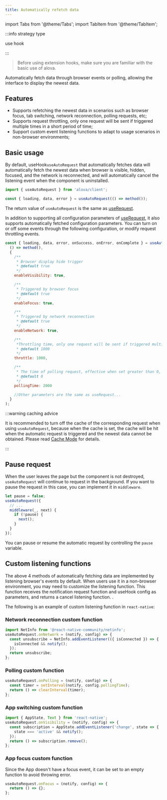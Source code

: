 ```yaml
---
title: Automatically refetch data
---
```


import Tabs from '@theme/Tabs';
import TabItem from '@theme/TabItem';

:::info strategy type

use hook

:::

> Before using extension hooks, make sure you are familiar with the basic use of alova.

Automatically fetch data through browser events or polling, allowing the interface to display the newest data.

## Features

- Supports refetching the newest data in scenarios such as browser focus, tab switching, network reconnection, polling requests, etc;
- Supports request throttling, only one request will be sent if triggered multiple times in a short period of time;
- Support custom event listening functions to adapt to usage scenarios in non-browser environments;

## Basic usage

By default, useHook`useAutoRequest` that automatically fetches data will automatically fetch the newest data when browser is visible, hidden, focused, and the network is reconnected, and will automatically cancel the listening event when the component is uninstalled.

```javascript
import { useAutoRequest } from 'alova/client';

const { loading, data, error } = useAutoRequest(() => method());
```

The return value of `useAutoRequest` is the same as [useRequest](/api/core-hooks#userequest).

In addition to supporting all configuration parameters of [useRequest](/api/core-hooks#userequest), it also supports automatically fetched configuration parameters. You can turn on or off some events through the following configuration, or modify request throttling events.

```javascript
const { loading, data, error, onSuccess, onError, onComplete } = useAutoRequest(
  () => method(),
  {
    /**
     * Browser display hide trigger
     * @default true
     */
    enableVisibility: true,

    /**
     * Triggered by browser focus
     * @default true
     */
    enableFocus: true,

    /**
     * Triggered by network reconnection
     * @default true
     */
    enableNetwork: true,

    /**
     *Throttling time, only one request will be sent if triggered multiple times within a certain period, unit ms
     * @default 1000
     */
    throttle: 1000,

    /**
     * The time of polling request, effective when set greater than 0, unit ms
     * @default 0
     */
    pollingTime: 2000

    //Other parameters are the same as useRequest...
  }
);
```

:::warning caching advice

It is recommended to turn off the cache of the corresponding request when using `useAutoRequest`, because when the cache is set, the cache will be hit when the automatic request is triggered and the newest data cannot be obtained. Please read [Cache Mode](/tutorial/cache/mode) for details.

:::

## Pause request

When the user leaves the page but the component is not destroyed, `useAutoRequest` will continue to request in the background. If you want to pause the request in this case, you can implement it in `middleware`.

```js
let pause = false;
useAutoRequest({
  // ...
  middleware(_, ​​next) {
    if (!pause) {
      next();
    }
  }
});
```

You can pause or resume the automatic request by controlling the `pause` variable.

## Custom listening functions

The above 4 methods of automatically fetching data are implemented by listening browser's events by default. When users use it in a non-browser environment, you may need to customize the listening function. This function receives the notification request function and useHook config as parameters, and returns a cancel listening function.
.

The following is an example of custom listening function in `react-native`:

### Network reconnection custom function

```javascript
import NetInfo from '@react-native-community/netinfo';
useAutoRequest.onNetwork = (notify, config) => {
  const unsubscribe = NetInfo.addEventListener(({ isConnected }) => {
    isConnected && notify();
  });
  return unsubscribe;
};
```

### Polling custom function

```javascript
useAutoRequest.onPolling = (notify, config) => {
  const timer = setInterval(notify, config.pollingTime);
  return () => clearInterval(timer);
};
```

### App switching custom function

```javascript
import { AppState, Text } from 'react-native';
useAutoRequest.onVisibility = (notify, config) => {
  const subscription = AppState.addEventListener('change', state => {
    state === 'active' && notify();
  });
  return () => subscription.remove();
};
```

### App focus custom function

Since the App doesn't have a focus event, it can be set to an empty function to avoid throwing error.

```javascript
useAutoRequest.onFocus = (notify, config) => {
  return () => {};
};
```
